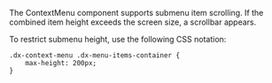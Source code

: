 The ContextMenu component supports submenu item scrolling. If the combined item height exceeds the screen size, a scrollbar appears.

To restrict submenu height, use the following CSS notation:

    .dx-context-menu .dx-menu-items-container {
        max-height: 200px;
    }